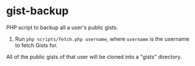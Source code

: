 gist-backup
===========

PHP script to backup all a user's public gists.

1. Run ```php scripts/fetch.php username```, where ```username``` is the username to fetch Gists for.

All of the public gists of that user will be cloned into a "gists" directory.
